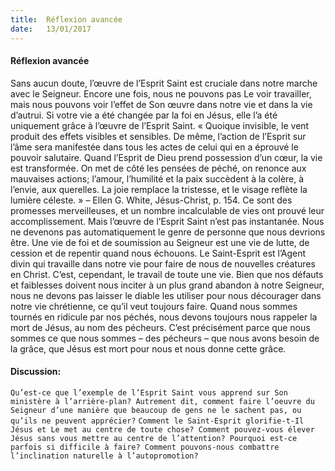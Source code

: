 ```yaml
---
title:  Réflexion avancée
date:   13/01/2017
---
```


#### Réflexion avancée

Sans aucun doute, l’œuvre de l’Esprit Saint est cruciale dans notre marche avec le Seigneur. Encore une fois, nous ne pouvons pas Le voir travailler, mais nous pouvons voir l’effet de Son œuvre dans notre vie et dans la vie d’autrui. Si votre vie a été changée par la foi en Jésus, elle l’a été uniquement grâce à l’œuvre de l’Esprit Saint. « Quoique invisible, le vent produit des effets visibles et sensibles. De même, l’action de l’Esprit sur l’âme sera manifestée dans tous les actes de celui qui en a éprouvé le pouvoir salutaire. Quand l’Esprit de Dieu prend possession d’un cœur, la vie est transformée. On met de côté les pensées de péché, on renonce aux mauvaises actions; l’amour, l’humilité et la paix succèdent à la colère, à l’envie, aux querelles. La joie remplace la tristesse, et le visage reflète la lumière céleste. » – Ellen G. White, Jésus-Christ, p. 154. Ce sont des promesses merveilleuses, et un nombre incalculable de vies ont prouvé leur accomplissement. Mais l’œuvre de l’Esprit Saint n’est pas instantanée. Nous ne devenons pas automatiquement le genre de personne que nous devrions être. Une vie de foi et de soumission au Seigneur est une vie de lutte, de cession et de repentir quand nous échouons. Le Saint-Esprit est l’Agent divin qui travaille dans notre vie pour faire de nous de nouvelles créatures en Christ. C’est, cependant, le travail de toute une vie. Bien que nos défauts et faiblesses doivent nous inciter à un plus grand abandon à notre Seigneur, nous ne devons pas laisser le diable les utiliser pour nous décourager dans notre vie chrétienne, ce qu’il veut toujours faire. Quand nous sommes tournés en ridicule par nos péchés, nous devons toujours nous rappeler la mort de Jésus, au nom des pécheurs. C’est précisément parce que nous sommes ce que nous sommes – des pécheurs – que nous avons besoin de la grâce, que Jésus est mort pour nous et nous donne cette grâce. 

#### Discussion: 

`Qu’est-ce que l’exemple de l’Esprit Saint vous apprend sur Son ministère à l’arrière-plan? Autrement dit, comment faire l’oeuvre du Seigneur d’une manière que beaucoup de gens ne le sachent pas, ou qu’ils ne peuvent apprécier?` 
`Comment le Saint-Esprit glorifie-t-Il Jésus et Le met au centre de toute chose? Comment pouvez-vous élever Jésus sans vous mettre au centre de l’attention? Pourquoi est-ce parfois si difficile à faire? Comment pouvons-nous combattre l’inclination naturelle à l’autopromotion?` 
